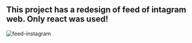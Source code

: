 ## This project has a redesign of feed of intagram web. Only react was used!

![feed-instagram](https://user-images.githubusercontent.com/40903144/66235944-ac977c00-e6c7-11e9-831d-bb5c551da90c.png)
